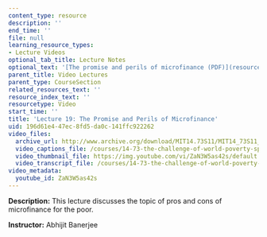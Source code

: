 ```yaml
---
content_type: resource
description: ''
end_time: ''
file: null
learning_resource_types:
- Lecture Videos
optional_tab_title: Lecture Notes
optional_text: '[The promise and perils of microfinance (PDF)](resources/mit14_73s11_lec19_slides)'
parent_title: Video Lectures
parent_type: CourseSection
related_resources_text: ''
resource_index_text: ''
resourcetype: Video
start_time: ''
title: 'Lecture 19: The Promise and Perils of Microfinance'
uid: 196d61e4-47ec-8fd5-da0c-141ffc922262
video_files:
  archive_url: http://www.archive.org/download/MIT14.73S11/MIT14_73S11_lec19_300k.mp4
  video_captions_file: /courses/14-73-the-challenge-of-world-poverty-spring-2011/027f23e6446c56d2b0896f238aab0ee2_ZaN3W5as42s.vtt
  video_thumbnail_file: https://img.youtube.com/vi/ZaN3W5as42s/default.jpg
  video_transcript_file: /courses/14-73-the-challenge-of-world-poverty-spring-2011/f3af18c547fcd2d3e5c16349e4688197_ZaN3W5as42s.pdf
video_metadata:
  youtube_id: ZaN3W5as42s
---
```


**Description:** This lecture discusses the topic of pros and cons of microfinance for the poor.

**Instructor:** Abhijit Banerjee